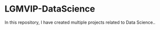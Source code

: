 # LGMVIP-DataScience
In this repository, I have created multiple projects related to Data Science..
